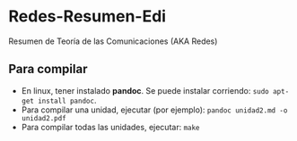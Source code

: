 # Redes-Resumen-Edi
Resumen de Teoría de las Comunicaciones (AKA Redes)

## Para compilar
* En linux, tener instalado **pandoc**. Se puede instalar corriendo: ```sudo apt-get install pandoc```.
* Para compilar una unidad, ejecutar (por ejemplo): ```pandoc unidad2.md -o unidad2.pdf```
* Para compilar todas las unidades, ejecutar: ```make```
